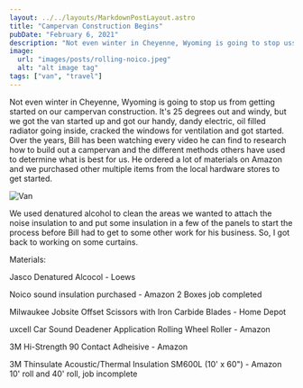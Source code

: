 ```yaml
---
layout: ../../layouts/MarkdownPostLayout.astro
title: "Campervan Construction Begins"
pubDate: "February 6, 2021"
description: "Not even winter in Cheyenne, Wyoming is going to stop uss"
image:
  url: "images/posts/rolling-noico.jpeg"
  alt: "alt image tag"
tags: ["van", "travel"]
---
```


Not even winter in Cheyenne, Wyoming is going to stop us from getting started on our campervan construction. It's 25 degrees out and windy, but we got the van started up and got our handy, dandy electric, oil filled radiator going inside, cracked the windows for ventilation and got started. Over the years, Bill has been watching every video he can find to research how to build out a campervan and the different methods others have used to determine what is best for us. He ordered a lot of materials on Amazon and we purchased other multiple items from the local hardware stores to get started.

![Van](images/posts/IMG_0969-1.jpeg)

We used denatured alcohol to clean the areas we wanted to attach the noise insulation to and put some insulation in a few of the panels to start the process before Bill had to get to some other work for his business. So, I got back to working on some curtains.

Materials:

Jasco Denatured Alcocol - Loews

Noico sound insulation purchased - Amazon 2 Boxes job completed

Milwaukee Jobsite Offset Scissors with Iron Carbide Blades - Home Depot

uxcell Car Sound Deadener Application Rolling Wheel Roller - Amazon

3M Hi-Strength 90 Contact Adheisive - Amazon

3M Thinsulate Acoustic/Thermal Insulation SM600L (10' x 60") - Amazon 10' roll and 40' roll, job incomplete
